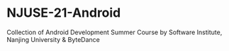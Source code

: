 # NJUSE-21-Android
Collection of Android Development Summer Course by Software Institute, Nanjing University &amp; ByteDance
